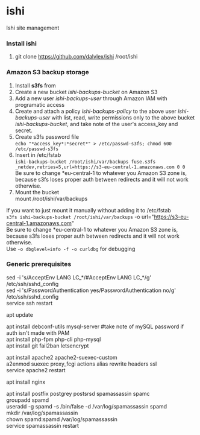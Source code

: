 # ishi
Ishi site management

### Install ishi
1. git clone https://github.com/dalvlex/ishi /root/ishi

### Amazon S3 backup storage
1. Install **s3fs** from [](https://github.com/s3fs-fuse/s3fs-fuse)  
2. Create a new bucket *ishi-backups-bucket* on Amazon S3  
3. Add a new user *ishi-backups-user* through Amazon IAM with programatic access  
4. Create and attach a policy *ishi-backups-policy* to the above user *ishi-backups-user* with list, read, write permissions only to the above bucket *ishi-backups-bucket*, and take note of the user's access_key and secret.  
5. Create s3fs password file  
`echo "*access_key*:*secret*" > /etc/passwd-s3fs; chmod 600 /etc/passwd-s3fs`  
7. Insert in /etc/fstab  
`ishi-backups-bucket /root/ishi/var/backups fuse.s3fs _netdev,retries=5,url=https://s3-eu-central-1.amazonaws.com 0 0`  
Be sure to change *eu-central-1 to whatever you Amazon S3 zone is, because s3fs loses proper auth between redirects and it will not work otherwise.  
8. Mount the bucket  
mount /root/ishi/var/backups  

If you want to just mount it manually without adding it to /etc/fstab  
`s3fs ishi-backups-bucket /root/ishi/var/backups` -o url="https://s3-eu-central-1.amazonaws.com"  
Be sure to change *eu-central-1 to whatever you Amazon S3 zone is, because s3fs loses proper auth between redirects and it will not work otherwise.  
Use `-o dbglevel=info -f -o curldbg` for debugging  

### Generic prerequisites
sed -i 's/AcceptEnv LANG LC_\*/#AcceptEnv LANG LC_\*/g' /etc/ssh/sshd_config  
sed -i 's/PasswordAuthentication yes/PasswordAuthentication no/g' /etc/ssh/sshd_config  
service ssh restart

apt update

apt install debconf-utils mysql-server #take note of mySQL password if auth isn't made with PAM  
apt install php-fpm php-cli php-mysql  
apt install git fail2ban letsencrypt

apt install apache2 apache2-suexec-custom  
a2enmod suexec proxy_fcgi actions alias rewrite headers ssl  
service apache2 restart

apt install nginx

apt install postfix postgrey postsrsd spamassassin spamc  
groupadd spamd  
useradd -g spamd -s /bin/false -d /var/log/spamassassin spamd  
mkdir /var/log/spamassassin  
chown spamd:spamd /var/log/spamassassin  
service spamassassin restart

